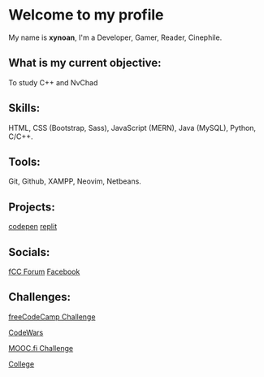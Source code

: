 # Welcome to my profile
My name is **xynoan**, I'm a Developer, Gamer, Reader, Cinephile.
## What is my current objective:
To study C++ and NvChad
## Skills:
HTML, CSS (Bootstrap, Sass), JavaScript (MERN), Java (MySQL), Python, C/C++.
## Tools:
Git, Github, XAMPP, Neovim, Netbeans.
## Projects: 
[codepen](https://codepen.io/xynoan)
[replit](https://replit.com/@xynoan)
## Socials:
[fCC Forum](https://forum.freecodecamp.org/u/xynoan/summary)
[Facebook](https://www.facebook.com/morvss)
## Challenges:
[freeCodeCamp Challenge](/fCCchallenge.md)
<br>

[CodeWars](/CWchallenge.md)
<br>

[MOOC.fi Challenge](/moocFiChallenge.md)
<br>

[College](/collegeChallenge.md)
